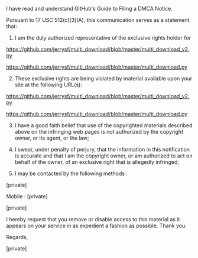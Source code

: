 I have read and understand GitHub's Guide to Filing a DMCA Notice.

Pursuant to 17 USC 512(c)(3)(A), this communication serves as a statement
that:

1. I am the duly authorized representative of the exclusive rights holder for

  https://github.com/jerrysf/multi_download/blob/master/multi_download_v2.py  

  https://github.com/jerrysf/multi_download/blob/master/multi_download.py  

2. These exclusive rights are being violated by material available upon your
site at the following URL(s):

  https://github.com/jerrysf/multi_download/blob/master/multi_download_v2.py  

  https://github.com/jerrysf/multi_download/blob/master/multi_download.py  

3. I have a good faith belief that use of the copyrighted materials described
above on the infringing web pages is not authorized by the copyright owner, or
its agent, or the law;

4. I swear, under penalty of perjury, that the information in this
notification is accurate and that I am the copyright owner, or am authorized
to act on behalf of the owner, of an exclusive right that is allegedly
infringed;

5. I may be contacted by the following methods :

[private]  

Mobile : [private]  

[private]  

I hereby request that you remove or disable access to this material as it
appears on your service in as expedient a fashion as possible. Thank you.

Regards,  

[private]

